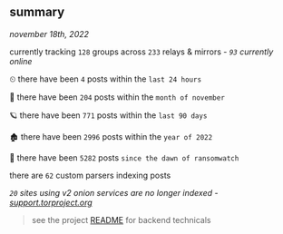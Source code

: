 
## summary
_november 18th, 2022_

currently tracking `128` groups across `233` relays & mirrors - _`93` currently online_

⏲ there have been `4` posts within the `last 24 hours`

🦈 there have been `204` posts within the `month of november`

🪐 there have been `771` posts within the `last 90 days`

🏚 there have been `2996` posts within the `year of 2022`

🦕 there have been `5282` posts `since the dawn of ransomwatch`

there are `62` custom parsers indexing posts

_`20` sites using v2 onion services are no longer indexed - [support.torproject.org](https://support.torproject.org/onionservices/v2-deprecation/)_

> see the project [README](https://github.com/joshhighet/ransomwatch#ransomwatch--) for backend technicals
